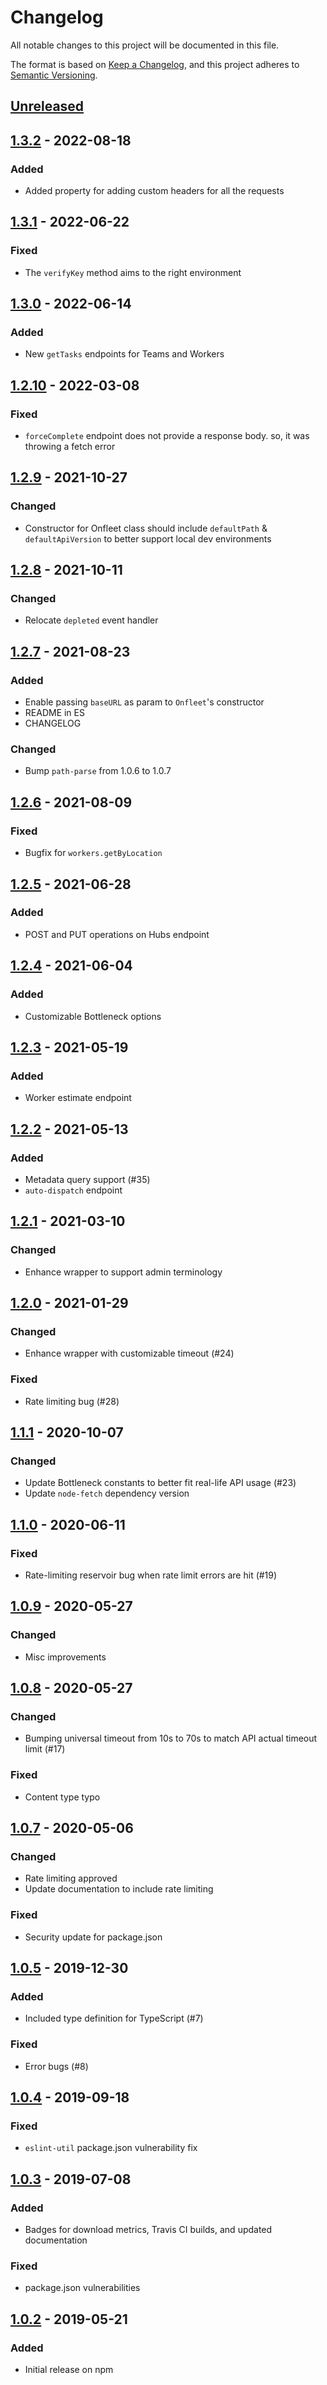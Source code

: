 # Changelog
All notable changes to this project will be documented in this file.

The format is based on [Keep a Changelog](https://keepachangelog.com/en/1.0.0/),
and this project adheres to [Semantic Versioning](https://semver.org/spec/v2.0.0.html).

## [Unreleased]

## [1.3.2] - 2022-08-18
### Added
- Added property for adding custom headers for all the requests

## [1.3.1] - 2022-06-22
### Fixed
- The `verifyKey` method aims to the right environment

## [1.3.0] - 2022-06-14
### Added
- New `getTasks` endpoints for Teams and Workers

## [1.2.10] - 2022-03-08
### Fixed
- `forceComplete` endpoint does not provide a response body. so, it was throwing a fetch error

## [1.2.9] - 2021-10-27
### Changed
- Constructor for Onfleet class should include `defaultPath` & `defaultApiVersion` to better support local dev environments

## [1.2.8] - 2021-10-11
### Changed
- Relocate `depleted` event handler

## [1.2.7] - 2021-08-23
### Added
- Enable passing `baseURL` as param to `Onfleet`'s constructor
- README in ES
- CHANGELOG
### Changed
- Bump `path-parse` from 1.0.6 to 1.0.7

## [1.2.6] - 2021-08-09
### Fixed
- Bugfix for `workers.getByLocation`

## [1.2.5] - 2021-06-28
### Added
- POST and PUT operations on Hubs endpoint

## [1.2.4] - 2021-06-04
### Added
- Customizable Bottleneck options

## [1.2.3] - 2021-05-19
### Added
- Worker estimate endpoint

## [1.2.2] - 2021-05-13
### Added
- Metadata query support (#35)
- `auto-dispatch` endpoint

## [1.2.1] - 2021-03-10
### Changed
- Enhance wrapper to support admin terminology

## [1.2.0] - 2021-01-29
### Changed
- Enhance wrapper with customizable timeout (#24)
### Fixed
- Rate limiting bug (#28)

## [1.1.1] - 2020-10-07
### Changed
- Update Bottleneck constants to better fit real-life API usage (#23)
- Update `node-fetch` dependency version

## [1.1.0] - 2020-06-11
### Fixed
- Rate-limiting reservoir bug when rate limit errors are hit (#19)

## [1.0.9] - 2020-05-27
### Changed
- Misc improvements

## [1.0.8] - 2020-05-27
### Changed
- Bumping universal timeout from 10s to 70s to match API actual timeout limit (#17)
### Fixed
- Content type typo

## [1.0.7] - 2020-05-06
### Changed
- Rate limiting approved
- Update documentation to include rate limiting
### Fixed
- Security update for package.json

## [1.0.5] - 2019-12-30
### Added
- Included type definition for TypeScript (#7)
### Fixed
- Error bugs (#8)

## [1.0.4] - 2019-09-18
### Fixed
- `eslint-util` package.json vulnerability fix

## [1.0.3] - 2019-07-08
### Added
- Badges for download metrics, Travis CI builds, and updated documentation
### Fixed
- package.json vulnerabilities

## [1.0.2] - 2019-05-21
### Added
- Initial release on npm

[Unreleased]: https://github.com/onfleet/node-onfleet/compare/v1.3.0...HEAD
[1.3.2]: https://github.com/onfleet/node-onfleet/compare/v1.3.1...v1.3.2
[1.3.1]: https://github.com/onfleet/node-onfleet/compare/v1.3.0...v1.3.1
[1.3.0]: https://github.com/onfleet/node-onfleet/compare/v1.2.10...v1.3.0
[1.2.10]: https://github.com/onfleet/node-onfleet/compare/v1.2.9...v1.2.10
[1.2.9]: https://github.com/onfleet/node-onfleet/compare/v1.2.8...v1.2.9
[1.2.8]: https://github.com/onfleet/node-onfleet/compare/v1.2.7...v1.2.8
[1.2.7]: https://github.com/onfleet/node-onfleet/compare/v1.2.6...v1.2.7
[1.2.6]: https://github.com/onfleet/node-onfleet/compare/v1.2.5...v1.2.6
[1.2.5]: https://github.com/onfleet/node-onfleet/compare/v1.2.4...v1.2.5
[1.2.4]: https://github.com/onfleet/node-onfleet/compare/v1.2.3...v1.2.4
[1.2.3]: https://github.com/onfleet/node-onfleet/compare/v1.2.2...v1.2.3
[1.2.2]: https://github.com/onfleet/node-onfleet/compare/v1.2.1...v1.2.2
[1.2.1]: https://github.com/onfleet/node-onfleet/compare/v1.2.0...v1.2.1
[1.2.0]: https://github.com/onfleet/node-onfleet/compare/v1.1.1...v1.2.0
[1.1.1]: https://github.com/onfleet/node-onfleet/compare/v1.1.0...v1.1.1
[1.1.0]: https://github.com/onfleet/node-onfleet/compare/v1.0.9...v1.1.0
[1.0.9]: https://github.com/onfleet/node-onfleet/compare/v1.0.8...v1.0.9
[1.0.8]: https://github.com/onfleet/node-onfleet/compare/v1.0.7...v1.0.8
[1.0.7]: https://github.com/onfleet/node-onfleet/compare/v1.0.5...v1.0.7
[1.0.5]: https://github.com/onfleet/node-onfleet/compare/v1.0.4...v1.0.5
[1.0.4]: https://github.com/onfleet/node-onfleet/compare/v1.0.3...v1.0.4
[1.0.3]: https://github.com/onfleet/node-onfleet/compare/v1.0.2...v1.0.3
[1.0.2]: https://github.com/onfleet/node-onfleet/releases/tag/v1.0.2

